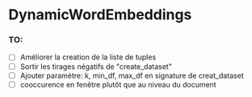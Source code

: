 # DynamicWordEmbeddings

### TO:

- [ ] Améliorer la creation de la liste de tuples
- [ ] Sortir les tirages négatifs de "create_dataset"
- [ ] Ajouter paramètre: k, min_df, max_df en signature de creat_dataset
- [ ] cooccurence en fenêtre plutôt que au niveau du document
